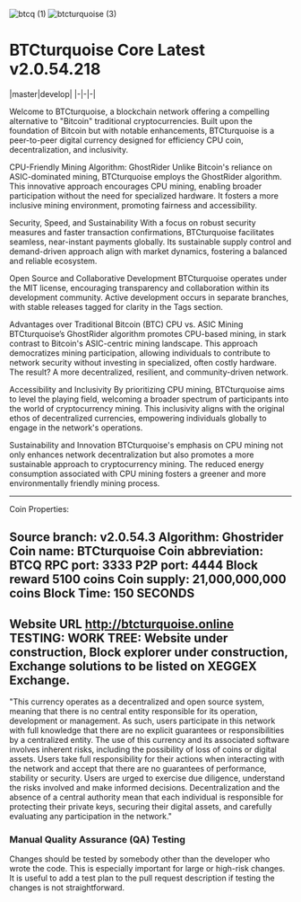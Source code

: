 ![btcq (1)](https://github.com/AnonimityCash/BTCturquoise-v2.0.54.3/assets/144634520/37b0f657-4986-4124-9521-96915fbebe4e)
![btcturquoise (3)](https://github.com/AnonimityCash/BTCturquoise-v2.0.54.3/assets/144634520/866ad2e5-1db8-438b-a012-9e7ec231922c)


BTCturquoise 
Core Latest v2.0.54.218
===========================

|master|develop|
|-|-|-|

Welcome to BTCturquoise, a blockchain network offering a compelling alternative to "Bitcoin" traditional cryptocurrencies. Built upon the foundation of Bitcoin but with notable enhancements, BTCturquoise is a peer-to-peer digital currency designed for efficiency CPU coin, decentralization, and inclusivity.

CPU-Friendly Mining Algorithm: GhostRider
Unlike Bitcoin's reliance on ASIC-dominated mining, BTCturquoise employs the GhostRider algorithm. This innovative approach encourages CPU mining, enabling broader participation without the need for specialized hardware. It fosters a more inclusive mining environment, promoting fairness and accessibility.

Security, Speed, and Sustainability
With a focus on robust security measures and faster transaction confirmations, BTCturquoise facilitates seamless, near-instant payments globally. Its sustainable supply control and demand-driven approach align with market dynamics, fostering a balanced and reliable ecosystem.

Open Source and Collaborative Development
BTCturquoise operates under the MIT license, encouraging transparency and collaboration within its development community. Active development occurs in separate branches, with stable releases tagged for clarity in the Tags section.

Advantages over Traditional Bitcoin (BTC)
CPU vs. ASIC Mining
BTCturquoise’s GhostRider algorithm promotes CPU-based mining, in stark contrast to Bitcoin's ASIC-centric mining landscape. This approach democratizes mining participation, allowing individuals to contribute to network security without investing in specialized, often costly hardware. The result? A more decentralized, resilient, and community-driven network.

Accessibility and Inclusivity
By prioritizing CPU mining, BTCturquoise aims to level the playing field, welcoming a broader spectrum of participants into the world of cryptocurrency mining. This inclusivity aligns with the original ethos of decentralized currencies, empowering individuals globally to engage in the network's operations.

Sustainability and Innovation
BTCturquoise's emphasis on CPU mining not only enhances network decentralization but also promotes a more sustainable approach to cryptocurrency mining. The reduced energy consumption associated with CPU mining fosters a greener and more environmentally friendly mining process.

----------------------------------------------------------------------------------------------
Coin Properties:

Source branch: v2.0.54.3
Algorithm: Ghostrider
Coin name: BTCturquoise
Coin abbreviation: BTCQ
RPC port: 3333
P2P port: 4444
Block reward 5100 coins
Coin supply: 21,000,000,000 coins
Block Time: 150 SECONDS
------------------------------------------------------------------------------------------------
Website URL
http://btcturquoise.online
TESTING: WORK TREE: Website under construction, Block explorer under construction, Exchange solutions to be listed on XEGGEX Exchange.
------------------------------------------------------------------------------------------------

"This currency operates as a decentralized and open source system, meaning that there is no central entity responsible for its operation, development or management. As such, users participate in this network with full knowledge that there are no explicit guarantees or responsibilities by a centralized entity. The use of this currency and its associated software involves inherent risks, including the possibility of loss of coins or digital assets. Users take full responsibility for their actions when interacting with the network and accept that there are no guarantees of performance, stability or security. Users are urged to exercise due diligence, understand the risks involved and make informed decisions. Decentralization and the absence of a central authority mean that each individual is responsible for protecting their private keys, securing their digital assets, and carefully evaluating any participation in the network."

### Manual Quality Assurance (QA) Testing

Changes should be tested by somebody other than the developer who wrote the
code. This is especially important for large or high-risk changes. It is useful
to add a test plan to the pull request description if testing the changes is
not straightforward.

